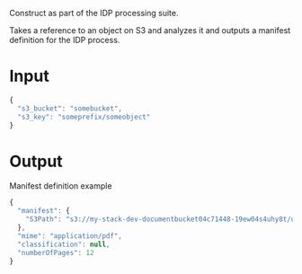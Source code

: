 Construct as part of the IDP processing suite.

Takes a reference to an object on S3 and analyzes it and outputs a manifest definition for the IDP process.

# Input

```javascript
{
  "s3_bucket": "somebucket",
  "s3_key": "someprefix/someobject"
}
```

# Output

Manifest definition example

```javascript
{
  "manifest": {
    "S3Path": "s3://my-stack-dev-documentbucket04c71448-19ew04s4uhy8t/uploads"
  },
  "mime": "application/pdf",
  "classification": null,
  "numberOfPages": 12
}
```
